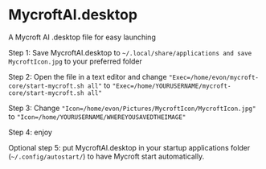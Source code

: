 # MycroftAI.desktop
A Mycroft AI .desktop file for easy launching

Step 1: Save MycroftAI.desktop to `~/.local/share/applications and save MycroftIcon.jpg` to your preferred folder

Step 2: Open the file in a text editor and change `"Exec=/home/evon/mycroft-core/start-mycroft.sh all"` to `"Exec=/home/YOURUSERNAME/mycroft-core/start-mycroft.sh all"`

Step 3: Change `"Icon=/home/evon/Pictures/MycroftIcon/MycroftIcon.jpg"` to `"Icon=/home/YOURUSERNAME/WHEREYOUSAVEDTHEIMAGE"`

Step 4: enjoy

Optional step 5: put MycroftAI.desktop in your startup applications folder (`~/.config/autostart/`) to have Mycroft start automatically. 
